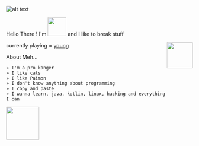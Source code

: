 ![alt text](/src/of/https://telegra.ph/file/8f9c4cd52e0e04ccf339e.gif "title")

Hello There ! I'm <a href="https://t.me/aliciadark"> <img src="https://telegra.ph/file/ac69cdf3feeb1b76c0839.png" width=50px></a> and I like to break stuff


<a><img align=right src="https://telegra.ph/file/aa122096040f3c5005287.gif" width=70px></a>

currently playing = [young](https://open.spotify.com/playlist/5ddLrdKjGR7SLqthbEcoNc?si=A_wkwVhXQHK3ZTe8VrQBfg&utm_source=copy-link)



About Meh...
```
» I'm a pro kanger 
» I like cats
» I like Paimon 
» I don't know anything about programming 
» I copy and paste 
» I wanna learn, java, kotlin, linux, hacking and everything I can 
```





<a><img src="https://media3.giphy.com/media/11lxCeKo6cHkJy/giphy.gif" width=89></a>



